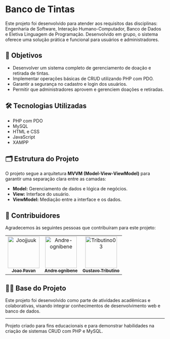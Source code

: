 # Banco de Tintas

Este projeto foi desenvolvido para atender aos requisitos das disciplinas: Engenharia de Software, Interação Humano-Computador, Banco de Dados e Eletiva Linguagem de Programação. Desenvolvido em grupo, o sistema oferece uma solução prática e funcional para usuários e administradores.

## 🎯 Objetivos

* Desenvolver um sistema completo de gerenciamento de doação e retirada de tintas.
* Implementar operações básicas de CRUD utilizando PHP com PDO.
* Garantir a segurança no cadastro e login dos usuários.
* Permitir que administradores aprovem e gerenciem doações e retiradas.

## 🛠️ Tecnologias Utilizadas

* PHP com PDO
* MySQL
* HTML e CSS
* JavaScript
* XAMPP

## 🗂️ Estrutura do Projeto

O projeto segue a arquitetura **MVVM (Model-View-ViewModel)** para garantir uma separação clara entre as camadas:

* **Model:** Gerenciamento de dados e lógica de negócios.
* **View:** Interface do usuário.
* **ViewModel:** Mediação entre a interface e os dados.

## 👥 Contribuidores

Agradecemos às seguintes pessoas que contribuíram para este projeto:

<table>
  <tr>
    <td align="center">
      <a href="https://github.com/Joojjuuk">
        <img src="https://avatars.githubusercontent.com/u/123749450?v=4" width="100px;" alt="Joojjuuk"/>
        <br />
        <sub><b>Joao Pavan</b></sub>
      </a>
    </td>
    <td align="center">
      <a href="https://github.com/Andre-ognibene">
        <img src="https://avatars.githubusercontent.com/u/160780819?v=4" width="100px;" alt="Andre-ognibene"/>
        <br />
        <sub><b>Andre ognibene</b></sub>
      </a>
    </td>
    <td align="center">
      <a href="https://github.com/Tributino03">
        <img src="https://avatars.githubusercontent.com/u/181923496?v=4" width="100px;" alt="Tributino03"/>
        <br />
        <sub><b>Gustavo Tributino</b></sub>
      </a>
    </td>
  </tr>
</table>

## 👨‍🏫 Base do Projeto

Este projeto foi desenvolvido como parte de atividades acadêmicas e colaborativas, visando integrar conhecimentos de desenvolvimento web e banco de dados.

---

Projeto criado para fins educacionais e para demonstrar habilidades na criação de sistemas CRUD com PHP e MySQL.

